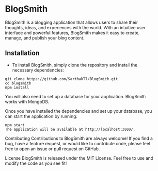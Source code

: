 # BlogSmith

BlogSmith is a blogging application that allows users to share their thoughts, ideas, and experiences with the world. With an intuitive user interface and powerful features, BlogSmith makes it easy to create, manage, and publish your blog content.


## Installation
- To install BlogSmith, simply clone the repository and install the necessary dependencies:
```
git clone https://github.com/SarthakT7/BlogSmith.git
cd blogsmith
npm install
```
You will also need to set up a database for your application. BlogSmith works with MongoDB.

Once you have installed the dependencies and set up your database, you can start the application by running:

```
npm start
The application will be available at http://localhost:3000/.
```

Contributing
Contributions to BlogSmith are always welcome! If you find a bug, have a feature request, or would like to contribute code, please feel free to open an issue or pull request on GitHub.

License
BlogSmith is released under the MIT License. Feel free to use and modify the code as you see fit!



